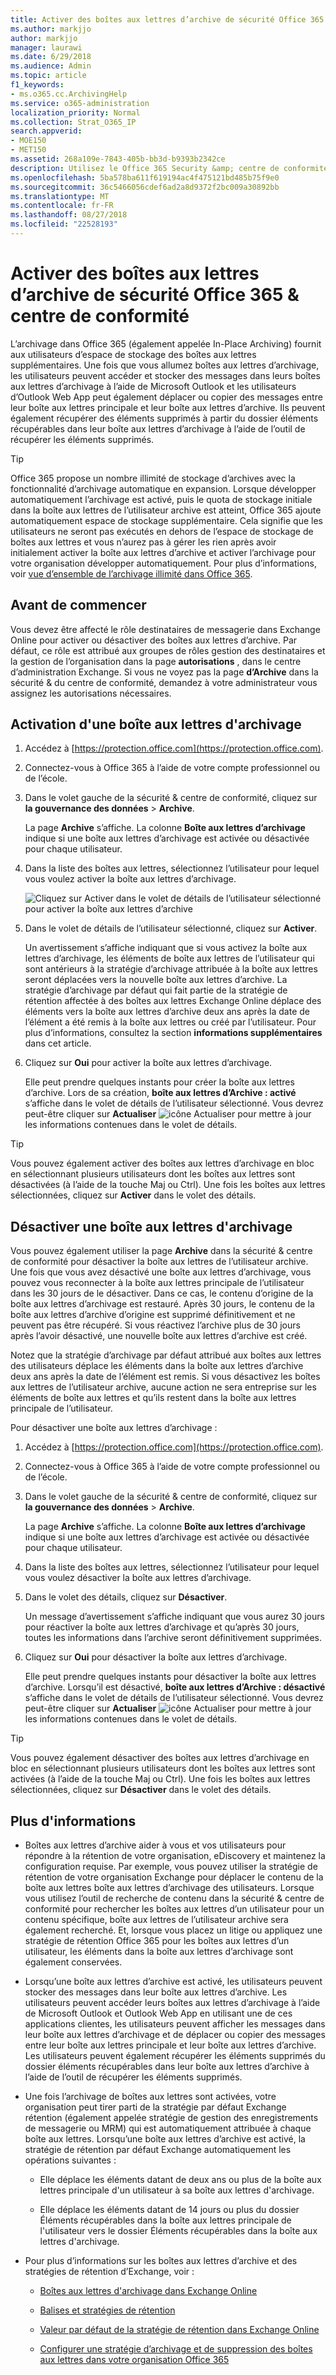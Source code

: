 ```yaml
---
title: Activer des boîtes aux lettres d’archive de sécurité Office 365 &amp; centre de conformité
ms.author: markjjo
author: markjjo
manager: laurawi
ms.date: 6/29/2018
ms.audience: Admin
ms.topic: article
f1_keywords:
- ms.o365.cc.ArchivingHelp
ms.service: o365-administration
localization_priority: Normal
ms.collection: Strat_O365_IP
search.appverid:
- MOE150
- MET150
ms.assetid: 268a109e-7843-405b-bb3d-b9393b2342ce
description: Utilisez le Office 365 Security &amp; centre de conformité pour activer des boîtes aux lettres d’archive de prise en charge de la rétention des messages de votre organisation, eDiscovery, maintenir des exigences.
ms.openlocfilehash: 5ba578ba611f619194ac4f475121bd485b75f9e0
ms.sourcegitcommit: 36c5466056cdef6ad2a8d9372f2bc009a30892bb
ms.translationtype: MT
ms.contentlocale: fr-FR
ms.lasthandoff: 08/27/2018
ms.locfileid: "22528193"
---
```

# <a name="enable-archive-mailboxes-in-the-office-365-security-amp-compliance-center"></a>Activer des boîtes aux lettres d’archive de sécurité Office 365 &amp; centre de conformité
  
L’archivage dans Office 365 (également appelée In-Place Archiving) fournit aux utilisateurs d’espace de stockage des boîtes aux lettres supplémentaires. Une fois que vous allumez boîtes aux lettres d’archivage, les utilisateurs peuvent accéder et stocker des messages dans leurs boîtes aux lettres d’archivage à l’aide de Microsoft Outlook et les utilisateurs d’Outlook Web App peut également déplacer ou copier des messages entre leur boîte aux lettres principale et leur boîte aux lettres d’archive. Ils peuvent également récupérer des éléments supprimés à partir du dossier éléments récupérables dans leur boîte aux lettres d’archivage à l’aide de l’outil de récupérer les éléments supprimés. 
  
> [!TIP]
> Office 365 propose un nombre illimité de stockage d’archives avec la fonctionnalité d’archivage automatique en expansion. Lorsque développer automatiquement l’archivage est activé, puis le quota de stockage initiale dans la boîte aux lettres de l’utilisateur archive est atteint, Office 365 ajoute automatiquement espace de stockage supplémentaire. Cela signifie que les utilisateurs ne seront pas exécutés en dehors de l’espace de stockage de boîtes aux lettres et vous n’aurez pas à gérer les rien après avoir initialement activer la boîte aux lettres d’archive et activer l’archivage pour votre organisation développer automatiquement. Pour plus d’informations, voir [vue d’ensemble de l’archivage illimité dans Office 365](unlimited-archiving.md). 
  
## <a name="before-you-begin"></a>Avant de commencer

Vous devez être affecté le rôle destinataires de messagerie dans Exchange Online pour activer ou désactiver des boîtes aux lettres d’archive. Par défaut, ce rôle est attribué aux groupes de rôles gestion des destinataires et la gestion de l’organisation dans la page **autorisations** , dans le centre d’administration Exchange. Si vous ne voyez pas la page **d’Archive** dans la sécurité &amp; du centre de conformité, demandez à votre administrateur vous assignez les autorisations nécessaires. 
  
## <a name="enable-an-archive-mailbox"></a>Activation d'une boîte aux lettres d'archivage
  
1. Accédez à [https://protection.office.com](https://protection.office.com).
    
2. Connectez-vous à Office 365 à l’aide de votre compte professionnel ou de l’école.
    
3. Dans le volet gauche de la sécurité &amp; centre de conformité, cliquez sur **la gouvernance des données** \> **Archive**.
    
    La page **Archive** s’affiche. La colonne **Boîte aux lettres d’archivage** indique si une boîte aux lettres d’archivage est activée ou désactivée pour chaque utilisateur. 
    
4. Dans la liste des boîtes aux lettres, sélectionnez l’utilisateur pour lequel vous voulez activer la boîte aux lettres d’archivage.
    
    ![Cliquez sur Activer dans le volet de détails de l’utilisateur sélectionné pour activer la boîte aux lettres d’archive](media/8b53cdec-d5c9-4c28-af11-611f95c37b34.png)
  
5. Dans le volet de détails de l’utilisateur sélectionné, cliquez sur **Activer**. 
    
    Un avertissement s’affiche indiquant que si vous activez la boîte aux lettres d’archivage, les éléments de boîte aux lettres de l’utilisateur qui sont antérieurs à la stratégie d’archivage attribuée à la boîte aux lettres seront déplacées vers la nouvelle boîte aux lettres d’archive. La stratégie d’archivage par défaut qui fait partie de la stratégie de rétention affectée à des boîtes aux lettres Exchange Online déplace des éléments vers la boîte aux lettres d’archive deux ans après la date de l’élément a été remis à la boîte aux lettres ou créé par l’utilisateur. Pour plus d’informations, consultez la section **informations supplémentaires** dans cet article. 
    
6. Cliquez sur **Oui** pour activer la boîte aux lettres d’archivage. 
    
    Elle peut prendre quelques instants pour créer la boîte aux lettres d’archive. Lors de sa création, **boîte aux lettres d’Archive : activé** s’affiche dans le volet de détails de l’utilisateur sélectionné. Vous devrez peut-être cliquer sur **Actualiser** ![icône Actualiser](media/O365-MDM-Policy-RefreshIcon.gif) pour mettre à jour les informations contenues dans le volet de détails. 
    
> [!TIP]
> Vous pouvez également activer des boîtes aux lettres d’archivage en bloc en sélectionnant plusieurs utilisateurs dont les boîtes aux lettres sont désactivées (à l’aide de la touche Maj ou Ctrl). Une fois les boîtes aux lettres sélectionnées, cliquez sur **Activer** dans le volet des détails.  
  
## <a name="disable-an-archive-mailbox"></a>Désactiver une boîte aux lettres d'archivage
  
Vous pouvez également utiliser la page **Archive** dans la sécurité &amp; centre de conformité pour désactiver la boîte aux lettres de l’utilisateur archive. Une fois que vous avez désactivé une boîte aux lettres d’archivage, vous pouvez vous reconnecter à la boîte aux lettres principale de l’utilisateur dans les 30 jours de le désactiver. Dans ce cas, le contenu d’origine de la boîte aux lettres d’archivage est restauré. Après 30 jours, le contenu de la boîte aux lettres d’archive d’origine est supprimé définitivement et ne peuvent pas être récupéré. Si vous réactivez l’archive plus de 30 jours après l’avoir désactivé, une nouvelle boîte aux lettres d’archive est créé. 
  
Notez que la stratégie d’archivage par défaut attribué aux boîtes aux lettres des utilisateurs déplace les éléments dans la boîte aux lettres d’archive deux ans après la date de l’élément est remis. Si vous désactivez les boîtes aux lettres de l’utilisateur archive, aucune action ne sera entreprise sur les éléments de boîte aux lettres et qu’ils restent dans la boîte aux lettres principale de l’utilisateur.
  
Pour désactiver une boîte aux lettres d’archivage :
  
1. Accédez à [https://protection.office.com](https://protection.office.com).
    
2. Connectez-vous à Office 365 à l’aide de votre compte professionnel ou de l’école.
    
3. Dans le volet gauche de la sécurité &amp; centre de conformité, cliquez sur **la gouvernance des données** \> **Archive**.
    
    La page **Archive** s’affiche. La colonne **Boîte aux lettres d’archivage** indique si une boîte aux lettres d’archivage est activée ou désactivée pour chaque utilisateur. 
    
4. Dans la liste des boîtes aux lettres, sélectionnez l’utilisateur pour lequel vous voulez désactiver la boîte aux lettres d’archivage.
    
5. Dans le volet des détails, cliquez sur **Désactiver**. 
    
    Un message d’avertissement s’affiche indiquant que vous aurez 30 jours pour réactiver la boîte aux lettres d’archivage et qu’après 30 jours, toutes les informations dans l’archive seront définitivement supprimées. 
    
6. Cliquez sur **Oui** pour désactiver la boîte aux lettres d’archivage. 
    
    Elle peut prendre quelques instants pour désactiver la boîte aux lettres d’archive. Lorsqu’il est désactivé, **boîte aux lettres d’Archive : désactivé** s’affiche dans le volet de détails de l’utilisateur sélectionné. Vous devrez peut-être cliquer sur **Actualiser** ![icône Actualiser](media/O365-MDM-Policy-RefreshIcon.gif) pour mettre à jour les informations contenues dans le volet de détails. 
    
> [!TIP]
> Vous pouvez également désactiver des boîtes aux lettres d’archivage en bloc en sélectionnant plusieurs utilisateurs dont les boîtes aux lettres sont activées (à l’aide de la touche Maj ou Ctrl). Une fois les boîtes aux lettres sélectionnées, cliquez sur **Désactiver** dans le volet des détails.  
  
## <a name="more-information"></a>Plus d'informations
  
- Boîtes aux lettres d’archive aider à vous et vos utilisateurs pour répondre à la rétention de votre organisation, eDiscovery et maintenez la configuration requise. Par exemple, vous pouvez utiliser la stratégie de rétention de votre organisation Exchange pour déplacer le contenu de la boîte aux lettres boîte aux lettres d’archivage des utilisateurs. Lorsque vous utilisez l’outil de recherche de contenu dans la sécurité &amp; centre de conformité pour rechercher les boîtes aux lettres d’un utilisateur pour un contenu spécifique, boîte aux lettres de l’utilisateur archive sera également recherché. Et, lorsque vous placez un litige ou appliquez une stratégie de rétention Office 365 pour les boîtes aux lettres d’un utilisateur, les éléments dans la boîte aux lettres d’archivage sont également conservées.
  
- Lorsqu’une boîte aux lettres d’archive est activé, les utilisateurs peuvent stocker des messages dans leur boîte aux lettres d’archive. Les utilisateurs peuvent accéder leurs boîtes aux lettres d’archivage à l’aide de Microsoft Outlook et Outlook Web App en utilisant une de ces applications clientes, les utilisateurs peuvent afficher les messages dans leur boîte aux lettres d’archivage et de déplacer ou copier des messages entre leur boîte aux lettres principale et leur boîte aux lettres d’archive. Les utilisateurs peuvent également récupérer les éléments supprimés du dossier éléments récupérables dans leur boîte aux lettres d’archive à l’aide de l’outil de récupérer les éléments supprimés. 
  
- Une fois l’archivage de boîtes aux lettres sont activées, votre organisation peut tirer parti de la stratégie par défaut Exchange rétention (également appelée stratégie de gestion des enregistrements de messagerie ou MRM) qui est automatiquement attribuée à chaque boîte aux lettres. Lorsqu’une boîte aux lettres d’archive est activé, la stratégie de rétention par défaut Exchange automatiquement les opérations suivantes : 
  
    - Elle déplace les éléments datant de deux ans ou plus de la boîte aux lettres principale d'un utilisateur à sa boîte aux lettres d'archivage. 
    
    - Elle déplace les éléments datant de 14 jours ou plus du dossier Éléments récupérables dans la boîte aux lettres principale de l'utilisateur vers le dossier Éléments récupérables dans la boîte aux lettres d'archivage.
    
- Pour plus d’informations sur les boîtes aux lettres d’archive et des stratégies de rétention d’Exchange, voir :
  
  - [Boîtes aux lettres d'archivage dans Exchange Online](https://go.microsoft.com/fwlink/?LinkId=404421)
    
  - [Balises et stratégies de rétention](https://go.microsoft.com/fwlink/?LinkId=404424)
    
  - [Valeur par défaut de la stratégie de rétention dans Exchange Online](https://go.microsoft.com/fwlink/?linkid=839418)
    
  - [Configurer une stratégie d’archivage et de suppression des boîtes aux lettres dans votre organisation Office 365](set-up-an-archive-and-deletion-policy-for-mailboxes.md)
